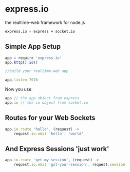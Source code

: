 # express.io
the realtime-web framework for node.js

```coffeescript
express.io = express + socket.io
```

## Simple App Setup

```javascript
app = require 'express.io'
app.http().io()

//build your realtime-web app

app.listen 7076
```

Now you use:

```javascript
app // the app object from express
app.io // the io object from socket.io
```

## Routes for your Web Sockets
```javascript
app.io.route 'hello', (request) ->
    request.io.emit 'hello', 'world'
```

## And Express Sessions 'just work'
```javascript
app.io.route 'get-my-session', (request) ->
    request.io.emit 'got-your-session', request.session
```
